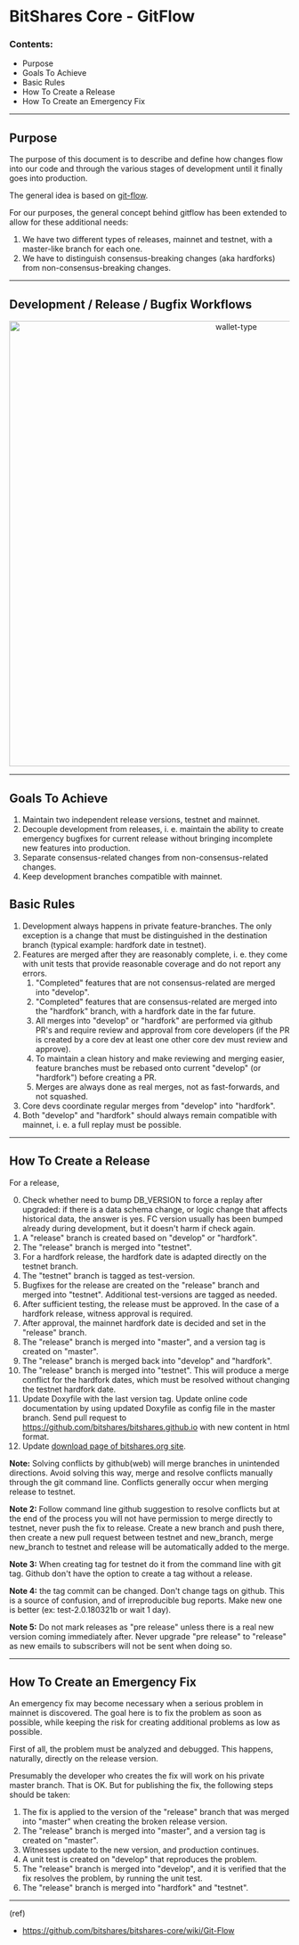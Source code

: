 # BitShares Core - GitFlow


### Contents:

- Purpose
- Goals To Achieve
- Basic Rules
- How To Create a Release
- How To Create an Emergency Fix

***


## Purpose

The purpose of this document is to describe and define how changes flow into our code and through the various stages of development until it finally goes into production.

The general idea is based on [git-flow](https://datasift.github.io/gitflow/IntroducingGitFlow.html).

For our purposes, the general concept behind gitflow has been extended to allow for these additional needs:

1. We have two different types of releases, mainnet and testnet, with a master-like branch for each one.
2. We have to distinguish consensus-breaking changes (aka hardforks) from non-consensus-breaking changes.

***

## Development / Release / Bugfix Workflows

<p align="center">
  <img src="https://github.com/bitshares/how.bitshares.works/blob/master/developers/imgs/BBF-Core-GitFlowv3.png" width="800" title="wallet-type">
</p>

***

## Goals To Achieve

1. Maintain two independent release versions, testnet and mainnet.
2. Decouple development from releases, i. e. maintain the ability to create emergency bugfixes for current release without bringing incomplete new features into production.
3. Separate consensus-related changes from non-consensus-related changes.
4. Keep development branches compatible with mainnet.

## Basic Rules

1. Development always happens in private feature-branches. The only exception is a change that must be distinguished in the destination branch (typical example: hardfork date in testnet).
2. Features are merged after they are reasonably complete, i. e. they come with unit tests that provide reasonable coverage and do not report any errors.
    1. "Completed" features that are not consensus-related are merged into "develop".
    2. "Completed" features that are consensus-related are merged into the "hardfork" branch, with a hardfork date in the far future.
    3. All merges into "develop" or "hardfork" are performed via github PR's and require review and approval from core developers (if the PR is created by a core dev at least one other core dev must review and approve).
    4. To maintain a clean history and make reviewing and merging easier, feature branches must be rebased onto current "develop" (or "hardfork") before creating a PR.
    5. Merges are always done as real merges, not as fast-forwards, and not squashed.
3. Core devs coordinate regular merges from "develop" into "hardfork".
4. Both "develop" and "hardfork" should always remain compatible with mainnet, i. e. a full replay must be possible.

***

## How To Create a Release

For a release,

0. Check whether need to bump DB_VERSION to force a replay after upgraded: if there is a data schema change, or logic change that affects historical data, the answer is yes. FC version usually has been bumped already during development, but it doesn't harm if check again.
1. A "release" branch is created based on "develop" or "hardfork".
2. The "release" branch is merged into "testnet".
3. For a hardfork release, the hardfork date is adapted directly on the testnet branch.
4. The "testnet" branch is tagged as test-version.
5. Bugfixes for the release are created on the "release" branch and merged into "testnet". Additional test-versions are tagged as needed.
6. After sufficient testing, the release must be approved. In the case of a hardfork release, witness approval is required.
7. After approval, the mainnet hardfork date is decided and set in the "release" branch.
8. The "release" branch is merged into "master", and a version tag is created on "master".
9. The "release" branch is merged back into "develop" and "hardfork".
10. The "release" branch is merged into "testnet". This will produce a merge conflict for the hardfork dates, which must be resolved without changing the testnet hardfork date.
11. Update Doxyfile with the last version tag. Update online code documentation by using updated Doxyfile as config file in the master branch. Send pull request to https://github.com/bitshares/bitshares.github.io with new content in html format.
12. Update [download page of bitshares.org site](https://github.com/bitshares/bitshares.github.io/blob/master/_includes/download.html).

**Note:** Solving conflicts by github(web) will merge branches in unintended directions. Avoid solving this way, merge and resolve conflicts manually through the git command line. Conflicts generally occur when merging release to testnet.

**Note 2:** Follow command line github suggestion to resolve conflicts but at the end of the process you will not have permission to merge directly to testnet, never push the fix to release. Create a new branch and push there, then create a new pull request between testnet and new_branch, merge new_branch to testnet and release will be automatically added to the merge.

**Note 3:** When creating tag for testnet do it from the command line with git tag. Github don't have the option to create a tag without a release.

**Note 4:** the tag commit can be changed. Don't change tags on github. This is a source of confusion, and of irreproducible bug reports. Make new one is better (ex: test-2.0.180321b or wait 1 day).

**Note 5:** Do not mark releases as "pre release" unless there is a real new version coming immediately after. Never upgrade "pre release" to "release" as new emails to subscribers will not be sent when doing so.

***

## How To Create an Emergency Fix

An emergency fix may become necessary when a serious problem in mainnet is discovered. The goal here is to fix the problem as soon as possible, while keeping the risk for creating additional problems as low as possible.

First of all, the problem must be analyzed and debugged. This happens, naturally, directly on the release version.

Presumably the developer who creates the fix will work on his private master branch. That is OK. But for publishing the fix, the following steps should be taken:

1. The fix is applied to the version of the "release" branch that was merged into "master" when creating the broken release version.
2. The "release" branch is merged into "master", and a version tag is created on "master".
3. Witnesses update to the new version, and production continues.
4. A unit test is created on "develop" that reproduces the problem.
5. The "release" branch is merged into "develop", and it is verified that the fix resolves the problem, by running the unit test.
6. The "release" branch is merged into "hardfork" and "testnet".


***

(ref)

- https://github.com/bitshares/bitshares-core/wiki/Git-Flow



